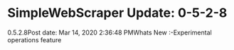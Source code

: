 # SimpleWebScraper Update: 0-5-2-8

0.5.2.8Post date: Mar 14, 2020 2:36:48 PMWhats New :-Experimental operations feature